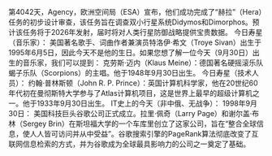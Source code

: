 第4042天，Agency，欧洲空间局（ESA）宣布，他们成功完成了“赫拉”（Hera）任务的初步设计审查，该任务旨在调查双小行星系统Didymos和Dimorphos。预计该任务将于2026年发射，届时将对人类行星防御战略提供宝贵数据。
今日寿星（音乐家）：
美国著名歌手、词曲作者兼演员特洛伊·希文（Troye Sivan）出生于1995年6月5日，因此今天不是他的生日。如果您想了解一位今天（9月30日）出生的音乐家，我们可以提到：
克劳斯·迈内（Klaus Meine）：德国著名硬摇滚乐队蝎子乐队（Scorpions）的主唱。他于1948年9月30日出生。
今日寿星（技术人员）：
约翰·普林斯顿（John R. P. Prince）：英国计算机科学家，他在20世纪60年代初在曼彻斯特大学参与了Atlas计算机项目，这是世界上最早的超级计算机之一。他于1933年9月30日出生。
IT史上的今天（非中俄、无战争）：
1998年9月30日： 美国科技巨头谷歌公司正式成立。拉里·佩奇（Larry Page）和谢尔盖·布林（Sergey Brin）在斯坦福大学的一个车库里创立了这家公司，旨在“整合全球信息，使人人皆可访问并从中受益”。谷歌搜索引擎的PageRank算法彻底改变了互联网信息检索的方式，并为谷歌成为全球最具影响力的公司之一奠定了基础。